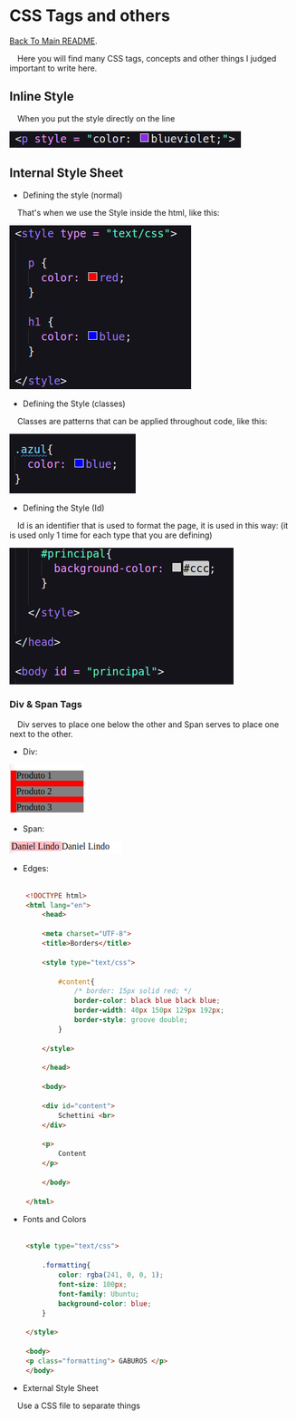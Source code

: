# CSS Tags and others

[Back To Main README](./README.md).

&emsp;Here you will find many CSS tags, concepts and other things I judged important to write here.</br>

## Inline Style </br>

&emsp;When you put the style directly on the line </br>

![InlineStyleSheet](/assets/InlineStyleSheet.png)

## Internal Style Sheet

- Defining the style (normal) </br>
  
&emsp;That's when we use the Style inside the html, like this: </br>

![InternalStyleSheet](/assets/InternalStyleSheet.png)
  
- Defining the Style (classes)

&emsp;Classes are patterns that can be applied throughout code, like this: </br>

![InternalStyleSheet2](/assets/InternalStyleSheet2.png)

- Defining the Style (Id)

&emsp;Id is an identifier that is used to format the page, it is used in this way: (it is used only 1 time for each type that you are defining) </br>

![InlineStyleSheet3](/assets/InternalStyleSheet3.png)

### Div & Span Tags

&emsp;Div serves to place one below the other and Span serves to place one next to the other. </br>

- Div: </br>

![InlineStyleSheet4](/assets/InternalStyleSheet4.png)

- Span: </br>

![InlineStyleSheet5](/assets/InternalStyleSheet5.png)

- Edges:

``` HTML

    <!DOCTYPE html>
    <html lang="en">
        <head>
        
        <meta charset="UTF-8">
        <title>Borders</title>
        
        <style type="text/css">
        
            #content{
                /* border: 15px solid red; */
                border-color: black blue black blue;
                border-width: 40px 150px 129px 192px;
                border-style: groove double;
            }

        </style>

        </head>
        
        <body>
        
        <div id="content">
            Schettini <br>
        </div>

        <p>
            Content
        </p>

        </body>

    </html>

```

- Fonts and Colors </br>

``` HTML

    <style type="text/css">
        
        .formatting{
            color: rgba(241, 0, 0, 1);
            font-size: 100px;
            font-family: Ubuntu;
            background-color: blue;
        }

    </style>
    
    <body>
    <p class="formatting"> GABUROS </p>
    </body>

```

- External Style Sheet

&emsp;Use a CSS file to separate things </br>